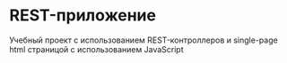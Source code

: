 # REST-приложение

Учебный проект с использованием REST-контроллеров и single-page html страницой с использованием JavaScript

